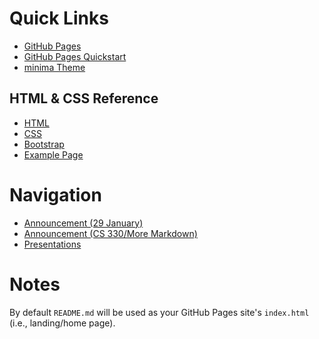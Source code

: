 # Quick Links

  - [GitHub Pages](https://cstkennedy.github.io/cs410-pages-demo-thursday/)
  - [GitHub Pages Quickstart](https://docs.github.com/en/pages/quickstart)
  - [minima Theme](https://github.com/jekyll/minima?tab=readme-ov-file)


## HTML & CSS Reference

  - [HTML](https://www.w3schools.com/html/default.asp)
  - [CSS](https://www.w3schools.com/css/default.asp)
  - [Bootstrap](https://www.w3schools.com/bootstrap5/index.php)
  - [Example Page](./example_page.html)


# Navigation

  - [Announcement (29 January)](./2024.01.29.Recitation.This.Week)
  - [Announcement (CS 330/More Markdown)](./2024.01.29.Assignment.1.Review.Assignment.2.Hints)
  - [Presentations](./presentations)

# Notes

By default `README.md` will be used as your GitHub Pages site's `index.html`
(i.e., landing/home page).

